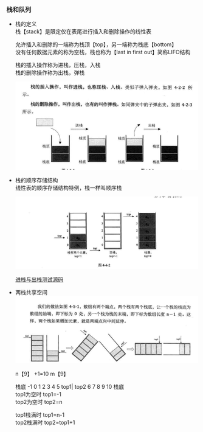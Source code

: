 ### 栈和队列  
- 栈的定义  
    栈【stack】是限定仅在表尾进行插入和删除操作的线性表    
    
    允许插入和删除的一端称为栈顶【top】，另一端称为栈底【bottom】  
    没有任何数据元素的称为空栈，栈也称为【last in first out】简称LIFO结构     
    
    栈的插入操作称为进栈，压栈，入栈  
    栈的删除操作称为出栈，弹栈  
    
    ![stack](datastruct/stack.png)  
    
- 栈的顺序存储结构  
    线性表的顺序存储结构特例，栈一样叫顺序栈   
    
    ![stack](datastruct/stack1.png)  
    
    [进栈与出栈测试源码](stack.c)  
    
- 两栈共享空间    
    ![stack](datastruct/stack2.png) 
    
    n【9】 +1=10
    m【9】
    
    栈底 -1 0 1 2 3 4 5 top1| top2 6 7 8 9 10 栈底  
    top1为空时 top1=-1  
    top2为空时 top2=n  
    
    top1栈满时 top1=n-1  
    top2栈满时 top2=top1+1   

